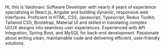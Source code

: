 Hi, this is Vaishnavi.
Software Developer with nearly 4 years of experience specializing in React.js, Angular and building dynamic, responsive web interfaces. Proficient in HTML, CSS, Javascript, Typescript, Redux Toolkit, Tailwind CSS, Bootstrap, Material UI and skilled in translating complex UI/UX designs into seamless user experiences. Experienced with API integration, Spring Boot, and MySQL for back-end development. Passionate about writing clean, maintainable code and delivering efficient, user-friendly solutions.

